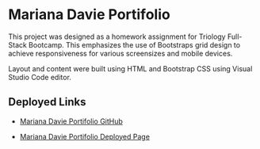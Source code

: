 
# Mariana Davie Portifolio



This project was designed as a homework assignment for Triology Full-Stack Bootcamp. This emphasizes the use of Bootstraps grid design to achieve responsiveness for various screensizes and mobile devices.

Layout and content were built using HTML and Bootstrap CSS using Visual Studio Code editor.

## Deployed Links

* [Mariana Davie Portifolio GitHub](https://github.com/mhdavie/Portfolio--Mariana-Davie-)

* [Mariana Davie Portifolio Deployed Page](https://mhdavie.github.io/Portfolio--Mariana-Davie-/)


